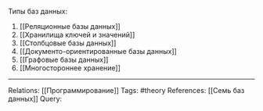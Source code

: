 Типы баз данных:
1. [[Реляционные базы данных]]
2. [[Хранилища ключей и значений]]
3. [[Столбцовые базы данных]]
4. [[Документо-ориентированные базы данных]]
5. [[Графовые базы данных]]
6. [[Многостороннее хранение]]

___
Relations: [[Программирование]] 
Tags: #theory 
References: [[Семь баз данных]] 
Query: 